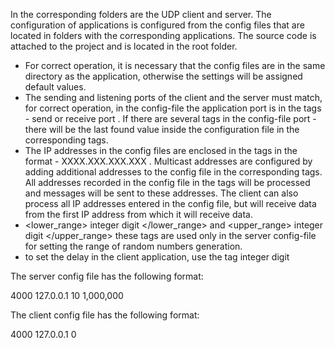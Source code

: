 
In the corresponding folders are the UDP client and server. The configuration of applications is configured from the config files that are located in folders with the corresponding applications. The source code is attached to the project and is located in the root folder.

- For correct operation, it is necessary that the config files are in the same directory as the application, otherwise the settings will be assigned default values.
- The sending and listening ports of the client and the server must match, for correct operation, in the config-file the application port is in the tags - <port> send or receive port </port>. If there are several tags in the config-file port - there will be the last found value inside the configuration file in the corresponding tags.
- The IP addresses in the config files are enclosed in the <ip> tags in the format - XXXX.XXX.XXX.XXX </ip>. Multicast addresses are configured by adding additional addresses to the config file in the corresponding tags. All addresses recorded in the config file in the <ip> </ip> tags will be processed and messages will be sent to these addresses. The client can also process all IP addresses entered in the config file, but will receive data from the first IP address from which it will receive data.
- <lower_range> integer digit </lower_range> and <upper_range> integer digit </upper_range> these tags are used only in the server config-file for setting the range of random numbers generation.
- to set the delay in the client application, use the tag <delay> integer digit </delay>

The server config file has the following format:
<? xml version = "1.0" encoding = "utf-8"?>
<server>
  <port> 4000 </port>
  <ip> 127.0.0.1 </ip>
  <lower_range> 10 </lower_range>
  <upper_range> 1,000,000 </upper_range>
</server>


The client config file has the following format:
<? xml version = "1.0" encoding = "utf-8"?>
<client>
  <port> 4000 </port>
  <ip> 127.0.0.1 </ip>
  <delay> 0 </delay>
</client>
